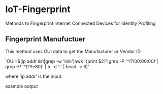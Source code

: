 # IoT-Fingerprint
Methods to Fingerprint Internet Connected Devices for Identity Profiling

## Fingerprint Manufuctuer

This method uses OUI data to get the Manufacturer or Vendor ID

'OUI=$(ip addr list|grep -w 'link'|awk '{print $2}'|grep -P '^(?!00:00:00)'| grep -P '^(?!fe80)' | tr -d ':' | head -c 6)'

where 'ip addr' is the input.

example output 

